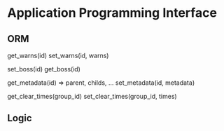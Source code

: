 # Application Programming Interface

## ORM

get_warns(id)
set_warns(id, warns)

set_boss(id)
get_boss(id)

get_metadata(id) => parent, childs, ...
set_metadata(id, metadata)

get_clear_times(group_id)
set_clear_times(group_id, times)

## Logic